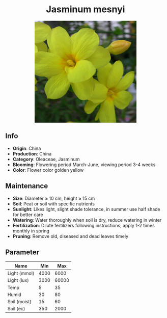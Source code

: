 <h1 align='center'>Jasminum mesnyi</h1>
<p align="center">
    <img 
        align='center'
        width='320'
        src="../images/jasminum mesnyi.png" 
        alt='Jasminum mesnyi' />
</p>

## Info

 - **Origin**: China
 - **Production**: China
 - **Category**: Oleaceae, Jasminum
 - **Blooming**: Flowering period March-June, viewing period 3-4 weeks
 - **Color**: Flower color golden yellow

## Maintenance

 - **Size**: Diameter ≥ 10 cm, height ≥ 15 cm
 - **Soil**: Peat or soil with specific nutrients
 - **Sunlight**: Likes light, slight shade tolerance, in summer use half shade for better care
 - **Watering**: Water thoroughly when soil is dry, reduce watering in winter
 - **Fertilization**: Dilute fertilizers following instructions,  apply 1-2 times monthly in spring
 - **Pruning**: Remove old, diseased and dead leaves timely

## Parameter

| Name         | Min  | Max   |
|--------------|------|-------|
| Light (mmol) | 4000 | 6000  |
| Light (lux)  | 3000 | 60000 |
| Temp         | 5    | 35    |
| Humid        | 30   | 80    |
| Soil (moist) | 15   | 60    |
| Soil (ec)    | 350  | 2000  |